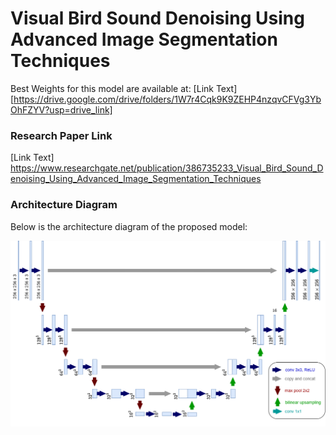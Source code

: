 # Visual Bird Sound Denoising Using Advanced Image Segmentation Techniques

Best Weights for this model are available at: [Link Text][https://drive.google.com/drive/folders/1W7r4Cqk9K9ZEHP4nzqvCFVg3YbOhFZYV?usp=drive_link]


### Research Paper Link
[Link Text] https://www.researchgate.net/publication/386735233_Visual_Bird_Sound_Denoising_Using_Advanced_Image_Segmentation_Techniques


### Architecture Diagram

Below is the architecture diagram of the proposed model:

![Architecture Diagram](https://github.com/Namrata-Patel/bird-denoising/blob/main/U-Net.drawio.png)




